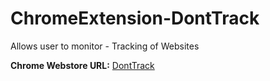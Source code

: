 # ChromeExtension-DontTrack
Allows user to monitor - Tracking of Websites

**Chrome Webstore URL:** <a href="https://chrome.google.com/webstore/developer/edit/hcnkjnmphoefpmffigclelfmfjfcboim" >DontTrack</a>
